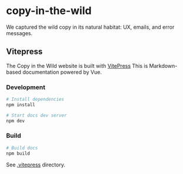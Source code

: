 # copy-in-the-wild

We captured the wild copy in its natural habitat: UX, emails, and error messages.


## Vitepress

The Copy in the Wild website is built with [VitePress][]
This is Markdown-based documentation powered by Vue.


### Development

```sh
# Install dependencies
npm install
```

```sh
# Start docs dev server
npm dev
```


### Build

```sh
# Build docs
npm build
```

See [.vitepress][] directory.

[.vitepress]: .vitepress
[VitePress]: https://vitepress.dev
